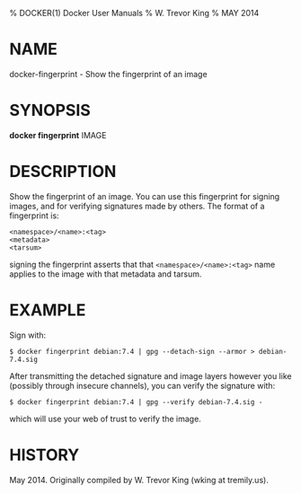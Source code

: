 % DOCKER(1) Docker User Manuals
% W. Trevor King
% MAY 2014
# NAME
docker-fingerprint - Show the fingerprint of an image

# SYNOPSIS
**docker fingerprint** IMAGE

# DESCRIPTION

Show the fingerprint of an image.  You can use this fingerprint for
signing images, and for verifying signatures made by others.  The
format of a fingerprint is:

    <namespace>/<name>:<tag>
    <metadata>
    <tarsum>

signing the fingerprint asserts that that `<namespace>/<name>:<tag>`
name applies to the image with that metadata and tarsum.

# EXAMPLE

Sign with:

    $ docker fingerprint debian:7.4 | gpg --detach-sign --armor > debian-7.4.sig

After transmitting the detached signature and image layers however you
like (possibly through insecure channels), you can verify the
signature with:

    $ docker fingerprint debian:7.4 | gpg --verify debian-7.4.sig -

which will use your web of trust to verify the image.

# HISTORY

May 2014.  Originally compiled by W. Trevor King (wking at
tremily.us).
